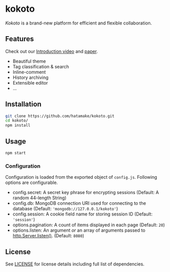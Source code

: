 # kokoto

*Kokoto* is a brand-new platform for efficient and flexible collaboration.

## Features

Check out our [Introduction video]() and [paper]().

- Beautiful theme 
- Tag classification & search
- Inline-comment
- History archiving
- Extensible editor
- ...

## Installation

```bash
git clone https://github.com/hatamake/kokoto.git
cd kokoto/
npm install
```

## Usage

```bash
npm start
```

### Configuration

Configuration is loaded from the exported object of `config.js`. Following options are configurable.

- config.secret: A secret key phrase for encrypting sessions (Default: A random 44-length String)
- config.db: MongoDB connection URI used for connecting to the database (Default: `'mongodb://127.0.0.1/kokoto'`)
- config.session: A cookie field name for storing session ID (Default: `'session'`)
- options.pagination: A count of items displayed in each page (Default: `20`)
- options.listen: An argument *or* an array of arguments passed to [http.Server.listen()](https://nodejs.org/api/http.html#http_server_listen_path_callback). (Default: `8080`)

## License

See [LICENSE](/LICENSE) for license details including full list of dependencies.